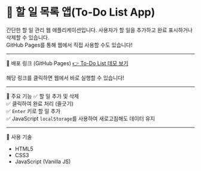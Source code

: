 # 📝 할 일 목록 앱(To-Do List App)

간단한 할 일 관리 웹 애플리케이션입니다. 사용자가 할 일을 추가하고 완료 표시하거나 삭제할 수 있습니다.  
GitHub Pages를 통해 웹에서 직접 사용할 수도 있습니다! 

---

📍 배포 링크 (GitHub Pages)
[👉 To-Do List 데모 보기](https://infiniste.github.io/todo-list-app/)

해당 링크를 클릭하면 웹에서 바로 실행할 수 있습니다! 

---

📌 주요 기능
✅ 할 일 추가 및 삭제  
✅ 클릭하여 완료 처리 (줄긋기)  
✅ `Enter` 키로 할 일 추가  
✅ JavaScript `localStorage`를 사용하여 새로고침해도 데이터 유지  

---

📌 사용 기술
- HTML5
- CSS3
- JavaScript (Vanilla JS)

